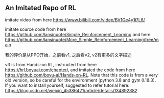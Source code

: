 ## An Imitated Repo of RL

imitate video from here https://www.bilibili.com/video/BV1Ge4y1i7L6/

imitate source code from here https://github.com/lansinuote/Simple_Reinforcement_Learning and here https://github.com/lansinuote/More_Simple_Reinforcement_Learning/tree/main 

我的评价是从PPO开始，之前看v1, 之后看v2, v2有更多的文字描述

v3 is from Hands-on RL, instructed from here https://hrl.boyuai.com/chapter/, and imitated the code from here https://github.com/boyu-ai/Hands-on-RL. Note that this code is from a very old version, so be careful for the environment (python 3.8 and gym 0.18.3). If you want to install yourself, suggested to refer tutorial here: https://blog.csdn.net/weixin_45386421/article/details/134892382
